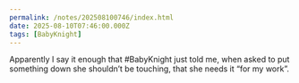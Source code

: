 ```yaml
---
permalink: /notes/202508100746/index.html
date: 2025-08-10T07:46:00.000Z
tags: [BabyKnight]
---
```


Apparently I say it enough that #BabyKnight just told me, when asked to put something down she shouldn’t be touching, that she needs it “for my work”. 